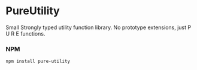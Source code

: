 # PureUtility
Small Strongly typed utility function library. No prototype extensions, just P U R E functions.


### NPM

`npm install pure-utility`
